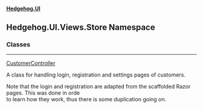 #### [Hedgehog.UI](index.md 'index')
## Hedgehog.UI.Views.Store Namespace
### Classes

***
[CustomerController](Hedgehog_UI_Views_Store_CustomerController.md 'Hedgehog.UI.Views.Store.CustomerController')

A class for handling login, registration and settings pages of customers.  
  
Note that the login and registration are adapted from the scaffolded Razor pages. This was done in orde  
to learn how they work, thus there is some duplication going on.  
